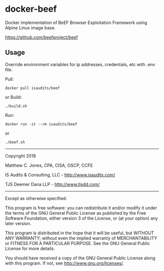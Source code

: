 # docker-beef

Docker implementation of BeEF Browser Exploitation Framework using Alpine Linux image base.

https://github.com/beefproject/beef

## Usage
Override environment variables for ip addresses, credentials, etc with .env file.

Pull:

    docker pull isaudits/beef

or Build:

    ./build.sh
    
Run:

    docker run -it --rm isaudits/beef
    
or
    
    ./beef.sh


--------------------------------------------------------------------------------

Copyright 2018

Matthew C. Jones, CPA, CISA, OSCP, CCFE

IS Audits & Consulting, LLC - <http://www.isaudits.com/>

TJS Deemer Dana LLP - <http://www.tjsdd.com/>

--------------------------------------------------------------------------------

Except as otherwise specified:

This program is free software: you can redistribute it and/or modify it under
the terms of the GNU General Public License as published by the Free Software
Foundation, either version 3 of the License, or (at your option) any later
version.

This program is distributed in the hope that it will be useful, but WITHOUT ANY
WARRANTY; without even the implied warranty of MERCHANTABILITY or FITNESS FOR A
PARTICULAR PURPOSE. See the GNU General Public License for more details.

You should have received a copy of the GNU General Public License along with
this program. If not, see <http://www.gnu.org/licenses/>.